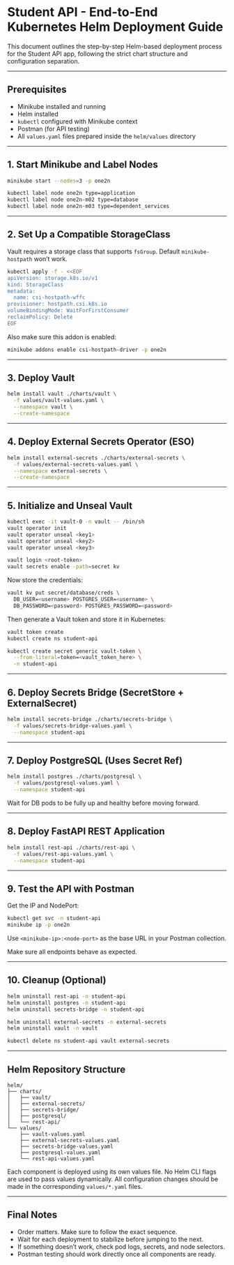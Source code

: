 # Student API - End-to-End Kubernetes Helm Deployment Guide

This document outlines the step-by-step Helm-based deployment process for the Student API app, following the strict chart structure and configuration separation.

---

## Prerequisites

- Minikube installed and running
- Helm installed
- `kubectl` configured with Minikube context
- Postman (for API testing)
- All `values.yaml` files prepared inside the `helm/values` directory

---

## 1. Start Minikube and Label Nodes

```bash
minikube start --nodes=3 -p one2n

kubectl label node one2n type=application
kubectl label node one2n-m02 type=database
kubectl label node one2n-m03 type=dependent_services
```

---

## 2. Set Up a Compatible StorageClass

Vault requires a storage class that supports `fsGroup`. Default `minikube-hostpath` won’t work.

```bash
kubectl apply -f - <<EOF
apiVersion: storage.k8s.io/v1
kind: StorageClass
metadata:
  name: csi-hostpath-wffc
provisioner: hostpath.csi.k8s.io
volumeBindingMode: WaitForFirstConsumer
reclaimPolicy: Delete
EOF
```

Also make sure this addon is enabled:

```bash
minikube addons enable csi-hostpath-driver -p one2n
```

---

## 3. Deploy Vault

```bash
helm install vault ./charts/vault \
  -f values/vault-values.yaml \
  --namespace vault \
  --create-namespace
```

---

## 4. Deploy External Secrets Operator (ESO)

```bash
helm install external-secrets ./charts/external-secrets \
  -f values/external-secrets-values.yaml \
  --namespace external-secrets \
  --create-namespace
```

---

## 5. Initialize and Unseal Vault

```bash
kubectl exec -it vault-0 -n vault -- /bin/sh
vault operator init
vault operator unseal <key1>
vault operator unseal <key2>
vault operator unseal <key3>

vault login <root-token>
vault secrets enable -path=secret kv
```

Now store the credentials:

```bash
vault kv put secret/database/creds \
  DB_USER=<username> POSTGRES_USER=<username> \
  DB_PASSWORD=<password> POSTGRES_PASSWORD=<password>
```

Then generate a Vault token and store it in Kubernetes:

```bash
vault token create
kubectl create ns student-api

kubectl create secret generic vault-token \
  --from-literal=token=<vault_token_here> \
  -n student-api
```

---

## 6. Deploy Secrets Bridge (SecretStore + ExternalSecret)

```bash
helm install secrets-bridge ./charts/secrets-bridge \
  -f values/secrets-bridge-values.yaml \
  --namespace student-api
```

---

## 7. Deploy PostgreSQL (Uses Secret Ref)

```bash
helm install postgres ./charts/postgresql \
  -f values/postgresql-values.yaml \
  --namespace student-api
```

Wait for DB pods to be fully up and healthy before moving forward.

---

## 8. Deploy FastAPI REST Application

```bash
helm install rest-api ./charts/rest-api \
  -f values/rest-api-values.yaml \
  --namespace student-api
```

---

## 9. Test the API with Postman

Get the IP and NodePort:

```bash
kubectl get svc -n student-api
minikube ip -p one2n
```

Use `<minikube-ip>:<node-port>` as the base URL in your Postman collection.

Make sure all endpoints behave as expected.

---

## 10. Cleanup (Optional)

```bash
helm uninstall rest-api -n student-api
helm uninstall postgres -n student-api
helm uninstall secrets-bridge -n student-api

helm uninstall external-secrets -n external-secrets
helm uninstall vault -n vault

kubectl delete ns student-api vault external-secrets
```

---

## Helm Repository Structure

```
helm/
├── charts/
│   ├── vault/
│   ├── external-secrets/
│   ├── secrets-bridge/
│   ├── postgresql/
│   └── rest-api/
└── values/
    ├── vault-values.yaml
    ├── external-secrets-values.yaml
    ├── secrets-bridge-values.yaml
    ├── postgresql-values.yaml
    └── rest-api-values.yaml
```

Each component is deployed using its own values file. No Helm CLI flags are used to pass values dynamically. All configuration changes should be made in the corresponding `values/*.yaml` files.

---

## Final Notes

- Order matters. Make sure to follow the exact sequence.
- Wait for each deployment to stabilize before jumping to the next.
- If something doesn’t work, check pod logs, secrets, and node selectors.
- Postman testing should work directly once all components are ready.